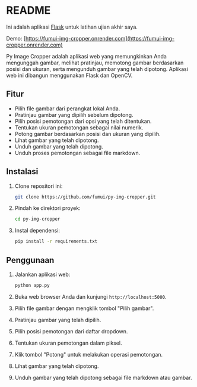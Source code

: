 # README

Ini adalah aplikasi [Flask](http://flask.pocoo.org/) untuk latihan ujian akhir saya.

Demo: [https://fumui-img-cropper.onrender.com](https://fumui-img-cropper.onrender.com)

Py Image Cropper adalah aplikasi web yang memungkinkan Anda mengunggah gambar, melihat pratinjau, memotong gambar berdasarkan posisi dan ukuran, serta mengunduh gambar yang telah dipotong. Aplikasi web ini dibangun menggunakan Flask dan OpenCV.

## Fitur

- Pilih file gambar dari perangkat lokal Anda.
- Pratinjau gambar yang dipilih sebelum dipotong.
- Pilih posisi pemotongan dari opsi yang telah ditentukan.
- Tentukan ukuran pemotongan sebagai nilai numerik.
- Potong gambar berdasarkan posisi dan ukuran yang dipilih.
- Lihat gambar yang telah dipotong.
- Unduh gambar yang telah dipotong.
- Unduh proses pemotongan sebagai file markdown.

## Instalasi

1. Clone repositori ini:

   ```bash
   git clone https://github.com/fumui/py-img-cropper.git
   ```

2. Pindah ke direktori proyek:

   ```bash
   cd py-img-cropper
   ```

3. Instal dependensi:

   ```bash
   pip install -r requirements.txt
   ```

## Penggunaan

1. Jalankan aplikasi web:

   ```bash
   python app.py
   ```

2. Buka web browser Anda dan kunjungi `http://localhost:5000`.

3. Pilih file gambar dengan mengklik tombol "Pilih gambar".

4. Pratinjau gambar yang telah dipilih.

5. Pilih posisi pemotongan dari daftar dropdown.

6. Tentukan ukuran pemotongan dalam piksel.

7. Klik tombol "Potong" untuk melakukan operasi pemotongan.

8. Lihat gambar yang telah dipotong.

9. Unduh gambar yang telah dipotong sebagai file markdown atau gambar.